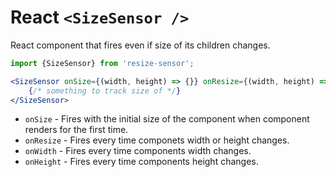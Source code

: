 # React `<SizeSensor />`

React component that fires even if size of its children changes.

```jsx
import {SizeSensor} from 'resize-sensor';

<SizeSensor onSize={(width, height) => {}} onResize={(width, height) => {}}>
    {/* something to track size of */}
</SizeSensor>
```

 - `onSize` - Fires with the initial size of the component when component renders for the first time.
 - `onResize` - Fires every time componets width or height changes.
 - `onWidth` - Fires every time components width changes.
 - `onHeight` - Fires every time components height changes.
